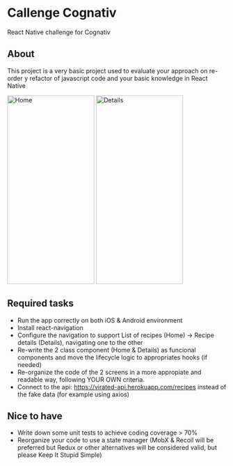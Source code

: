 # Callenge Cognativ

React Native challenge for Cognativ


## About

This project is a very basic project used to evaluate your approach on re-order y refactor of javascript code and your basic knowledge in React Native

<img src="https://github.com/paomosca/CognativChallenge/blob/main/images/Home.png?raw=true" alt="Home" title="Home" width="200" height="433" />
<img src="https://github.com/paomosca/CognativChallenge/blob/main/images/Details.png?raw=true" alt="Details" title="Details" width="200" height="433" />

## Required tasks

* Run the app correctly on both iOS & Android environment
* Install react-navigation
* Configure the navigation to support List of recipes (Home) -> Recipe details (Details), navigating one to the other
* Re-write the 2 class component (Home & Details) as funcional components and move the lifecycle logic to appropriates hooks (if needed)
* Re-organize the code of the 2 screens in a more appropiate and readable way, following YOUR OWN criteria. 
* Connect to the api: https://virated-api.herokuapp.com/recipes instead of the fake data (for example using axios)

## Nice to have

* Write down some unit tests to achieve coding coverage > 70% 
* Reorganize your code to use a state manager (MobX & Recoil will be preferred but Redux or other alternatives will be considered valid, but please Keep It Stupid Simple)